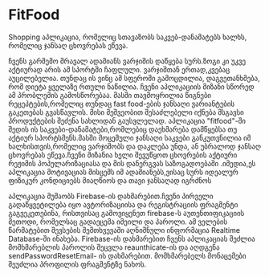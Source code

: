 # FitFood
Shopping აპლიკაცია, რომელიც სთავაზობს საკვებ-დანამატებს ხალხს, რომელიც ჯანსაღ ცხოვრებას ეწევა.

  ჩვენს გარშემო მრავალ ადამიანს ვარჯიშის დაწყება სურს.ზოგი კი უკვე აქტიურად არის ამ სპორტში ჩაფლული. ვარჯიშთან ერთად,კვებაც აუცილებელია.
თუნდაც ის ვინც ამ სფეროში გამოცდილია, დაგვეთანხმება, რომ დიეტა ყველაზე რთული ნაწილია. ჩვენი აპლიკაციის მიზანი სწორედ ამ
პრობლემის გამოსწორებაა.
 მასში თავმოყრილია წიგნები რეცეპტების,რომელიც თუნდაც fast food-ების ჯანსაღი ვარიანტების გაკეთებას გვასწავლის.
მისი მეშვეობით შესაძლებელი იქნება მსგავსი პროდუქტების შეძენა სახლიდან გაუსვლელად.
აპლიკაცია "fitfood"-ში  შედის ის საკვები-დანამატები,რომლებიც დაეხმარება 
დამწყებსა თუ აქტიურ სპორტსმენს.მასში მოცემული ჯანსაღი საკვები განკუთვნილია იმ ხალხისთვის,რომელიც ვარჯიშობს და დაკლება უნდა,
 ან უბრალოდ ჯანსაღ ცხოვრებას ეწევა.ჩვენი მიზანია ხელი შევუწყოთ ცხოვრების აქტიური რეჟიმის პოპულარიზაციასა და მის დანერგვას საზოგადოებაში
.იმედია,ეს აპლიკაცია მოტივაციას მისცემს იმ ადამიანებს,ვისაც სურს იდეალურ ფიზიკურ კონდიციებს მიაღწიოს და თავი ჯანსაღად იგრძნოს

აპლიკაცია მუშაობს Firebase-ის დახმარებით.ჩვენი პირველი გადაწყვეტილება იყო ავტორიზაციისა და რეგისტრაციის
ფრაგმენტი გაგვეკეთებინა, რისთვისაც გამოვიყენეთ firebase-ს აუთენთიფიკაციის მეთოდი, რომელსაც გადაეცემა იმეილი და პაროლი.
ამ ველების წარმატებით შევსების შემთხვევაში აღნიშნული ინფორმაცია Realtime Database-ში ინახება. Firebase-ის დახმარებით
ჩვენს აპლიკაციას შეძლია მომხმარებლის პაროლის შეცვლა reaunthicate-ის და აღდგენა sendPasswordResetEmail- ის დახმარებით.
მომხმარებელს მონაცემები შეუძლია პროფილის ფრაგმენტზე ნახოს.

